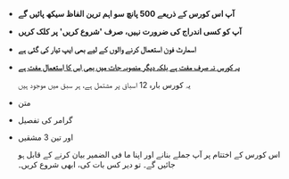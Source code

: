 - **آپ اس کورس کے ذریعے 500 پانچ سو اہم ترین الفاظ سیکھ پائیں گے**  
- **آپ کو کسی اندراج کی ضرورت نہیں، صرف 'شروع کریں' پر کلک کریں**
- **اسمارٹ فون استعمال کرنے والوں کے لیے بھی ایپ تیار کی گئی ہے**
- **[یہ کورس نہ صرف مفت ہے بلکہ دیگر منصوبہ جات میں بھی اس کا استعمال مفت ہے](https://github.com/Esperanto/kurso-zagreba-metodo)**

  یہ کورس بارہ 12 اسباق پر مشتمل ہے، ہر سبق میں موجود ہیں

- متن
- گرامر کی تفصیل
- اور تین 3 مشقیں

   اس کورس کے اختتام پر آپ جملے بنانے اور اپنا ما فی الضمیر بیان کرنے کے قابل ہو جائیں گے۔ تو دیر کس بات کی، ابھی شروع کریں۔
 
 
